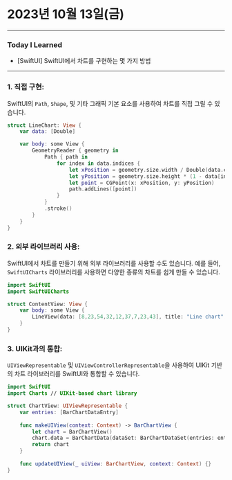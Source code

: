 # 2023년 10월 13일(금)

----

### Today I Learned 

- [SwiftUI] SwiftUI에서 차트를 구현하는 몇 가지 방법

---

### 1. 직접 구현:

SwiftUI의 `Path`, `Shape`, 및 기타 그래픽 기본 요소를 사용하여 차트를 직접 그릴 수 있습니다.

```swift
struct LineChart: View {
    var data: [Double]

    var body: some View {
        GeometryReader { geometry in
            Path { path in
                for index in data.indices {
                    let xPosition = geometry.size.width / Double(data.count) * Double(index)
                    let yPosition = geometry.size.height * (1 - data[index])
                    let point = CGPoint(x: xPosition, y: yPosition)
                    path.addLines([point])
                }
            }
            .stroke()
        }
    }
}
```

### 2. 외부 라이브러리 사용:

SwiftUI에서 차트를 만들기 위해 외부 라이브러리를 사용할 수도 있습니다. 예를 들어, `SwiftUICharts` 라이브러리를 사용하면 다양한 종류의 차트를 쉽게 만들 수 있습니다.

```swift
import SwiftUI
import SwiftUICharts

struct ContentView: View {
    var body: some View {
        LineView(data: [8,23,54,32,12,37,7,23,43], title: "Line chart", legend: "Basic")
    }
}
```

### 3. UIKit과의 통합:

`UIViewRepresentable` 및 `UIViewControllerRepresentable`을 사용하여 UIKit 기반의 차트 라이브러리를 SwiftUI와 통합할 수 있습니다.

```swift
import SwiftUI
import Charts // UIKit-based chart library

struct ChartView: UIViewRepresentable {
    var entries: [BarChartDataEntry]
    
    func makeUIView(context: Context) -> BarChartView {
        let chart = BarChartView()
        chart.data = BarChartData(dataSet: BarChartDataSet(entries: entries))
        return chart
    }
    
    func updateUIView(_ uiView: BarChartView, context: Context) {}
}
```